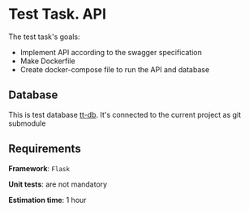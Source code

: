 # Test Task. API

The test task's goals:

- Implement API according to the swagger specification
- Make Dockerfile
- Create docker-compose file to run the API and database

## Database

This is test database [tt-db](https://github.com/sharavara/tt-db). It's connected to the current project as git submodule

## Requirements

**Framework**: `Flask`

**Unit tests**: are not mandatory

**Estimation time**: 1 hour